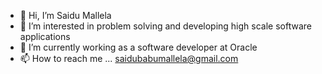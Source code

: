 - 👋 Hi, I’m Saidu Mallela
- 👀 I’m interested in problem solving and developing high scale software applications
- 🌱 I’m currently working as a software developer at Oracle
- 📫 How to reach me ... saidubabumallela@gmail.com

<!---
SIMON3055/SIMON3055 is a ✨ special ✨ repository because its `README.md` (this file) appears on your GitHub profile.
You can click the Preview link to take a look at your changes.
--->
